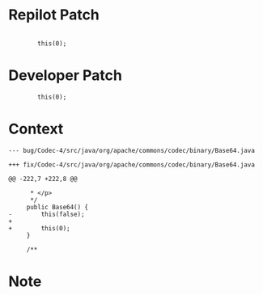 # Repilot Patch

```

        this(0);
```

# Developer Patch

```
        this(0);
```

# Context

```
--- bug/Codec-4/src/java/org/apache/commons/codec/binary/Base64.java

+++ fix/Codec-4/src/java/org/apache/commons/codec/binary/Base64.java

@@ -222,7 +222,8 @@

      * </p>
      */
     public Base64() {
-        this(false);
+
+        this(0);
     }
 
     /**
```

# Note

